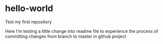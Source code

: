 # hello-world
Test my first repository

Here I'm testing a little change into readme file to experience
the process of committing changes from branch to master in 
github project
